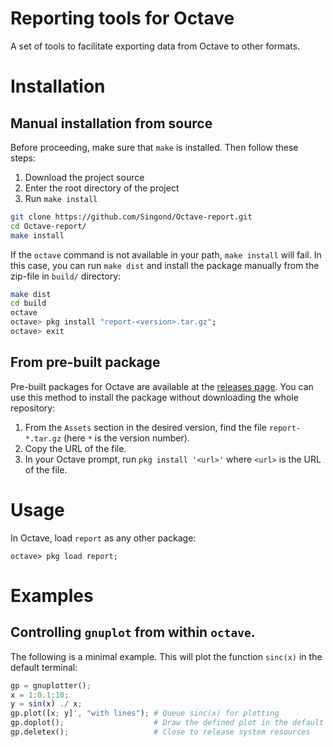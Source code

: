 Reporting tools for Octave
==========================

A set of tools to facilitate exporting data from Octave to other formats.

Installation
============

Manual installation from source
-------------------------------
Before proceeding, make sure that `make` is installed. Then follow these steps:

1. Download the project source
2. Enter the root directory of the project
3. Run `make install`

```sh
git clone https://github.com/Singond/Octave-report.git
cd Octave-report/
make install
```

If the `octave` command is not available in your path, `make install`
will fail. In this case, you can run `make dist` and install the package
manually from the zip-file in `build/` directory:

```sh
make dist
cd build
octave
octave> pkg install "report-<version>.tar.gz";
octave> exit
```

From pre-built package
-------------------------------

Pre-built packages for Octave are available at the
[releases page](https://github.com/Singond/Octave-report/releases).
You can use this method to install the package without downloading the whole
repository:

1. From the `Assets` section in the desired version, find the file
   `report-*.tar.gz` (here `*` is the version number).
2. Copy the URL of the file.
3. In your Octave prompt, run `pkg install '<url>'` where `<url>`
   is the URL of the file.

Usage
=====

In Octave, load `report` as any other package:
```
octave> pkg load report;
```

Examples
========

Controlling `gnuplot` from within `octave`.
-------------------------------------------

The following is a minimal example. This will plot the function `sinc(x)`
in the default terminal:

```octave
gp = gnuplotter();
x = 1:0.1:10;
y = sin(x) ./ x;
gp.plot([x; y]', "with lines"); # Queue sinc(x) for plotting
gp.doplot();                    # Draw the defined plot in the default terminal
gp.deletex();                   # Close to release system resources
```

